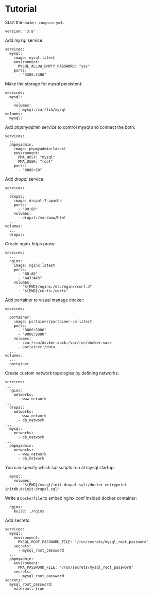 # Tutorial

Start the `docker-compose.yml`:
```
version: '3.8'
```

Add *mysql* service:
```
services:
  mysql:
    image: mysql:latest
    environment:
      MYSQL_ALLOW_EMPTY_PASSWORD: "yes"
    ports:
      - "3306:3306"
```

Make the storage for *mysql* persistent:
```
services:
  mysql:
    ...
    volumes:
      - mysql:/var/lib/mysql
volumes:
  mysql:
```

Add *phpmyadmin* service to control mysql and connect the both:
```
services:
  ...
  phpmyadmin:
    image: phpmyadmin:latest
    environment:
      PMA_HOST: "mysql"
      PMA_USER: "root"
    ports:
      - "8080:80"
``` 

Add *drupal* service:
```
services:
  ...
  drupal:
    image: drupal:7-apache
    ports:
      - "80:80"
    volumes:
      - drupal:/var/www/html
  ...
volumes:
  ...
  drupal:
```

Create nginx https proxy:
```
services:
  ...
  nginx:
    image: nginx:latest
    ports:
      - "80:80"
      - "443:443"
    volumes:
      - "${PWD}/nginx:/etc/nginx/conf.d"
      - "${PWD}/certs:/certs"
```

Add portainer to visual manage docker:
```
services:
  ...
  portainer:
    image: portainer/portainer-ce:latest
    ports:
      - "8000:8000"
      - "9000:9000"
    volumes:
      - /var/run/docker.sock:/var/run/docker.sock
      - portainer:/data
  ...
volumes:
  ...
  portainer
```

Create custom network topologies by defining networks:
```
services:
...
  nginx:
    networks:
      - www_network
...
  drupal:
    networks:
      - www_network
      - db_network
...
  mysql:
    networks:
      - db_network
...
  phpmyadmin:
    networks:
      - www_network
      - db_network
```

You can specify which sql scripts run at mysql startup:
```
  mysql:
    volumes:
      - "${PWD}/mysql/init-drupal.sql:/docker-entrypoint-initdb.d/init-drupal.sql"
```

Write a `Dockerfile` to embed nginx conf insided docker container:
```
  nginx:
    build: ./nginx
```

Add secrets:
```
services:
  mysql:
    environment:
      MYSQL_ROOT_PASSWORD_FILE: "/run/secrets/mysql_root_password"
    secrets:
      - mysql_root_password
  ...
  phpmyadmin:
    environment:
      PMA_PASSWORD_FILE: "/run/secrets/mysql_root_password"
    secrets:
      - mysql_root_password
secrets:
  mysql_root_password:
    external: true
```

